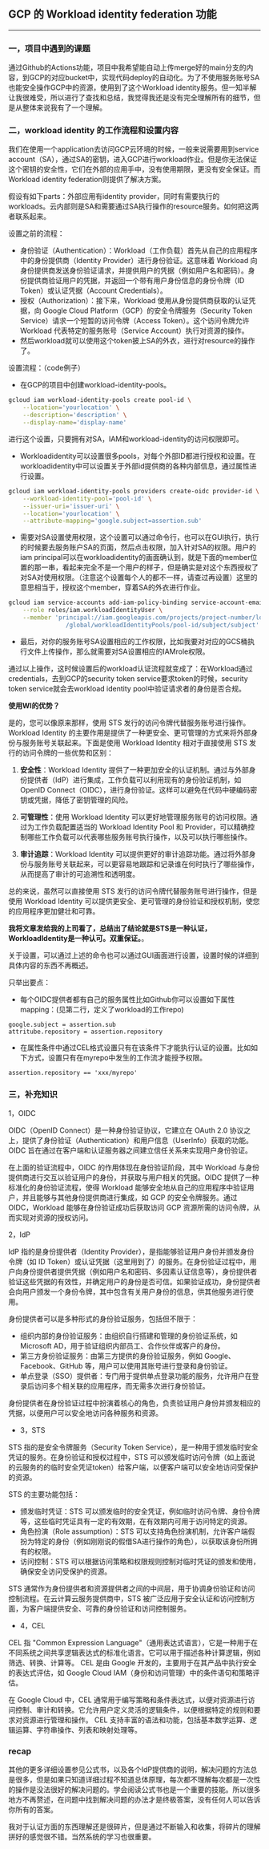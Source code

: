 ## GCP 的 Workload identity federation 功能

---

### 一，项目中遇到的课题

通过Github的Actions功能，项目中我希望能自动上传merge好的main分支的内容，到GCP的对应bucket中，实现代码deploy的自动化。为了不使用服务账号SA也能安全操作GCP中的资源，使用到了这个Workload identity服务。但一知半解让我很难受，所以进行了查找和总结，我觉得我还是没有完全理解所有的细节，但是从整体来说我有了一个理解。

### 二，workload identity 的工作流程和设置内容

我们在使用一个application去访问GCP云环境的时候，一般来说需要用到service account（SA），通过SA的密钥，进入GCP进行workload作业。但是你无法保证这个密钥的安全性，它们在外部的应用手中，没有使用期限，更没有安全保证。而Workload identity federation则提供了解决方案。

假设有如下parts：外部应用有identity provider，同时有需要执行的workloads。云内部则是SA和需要通过SA执行操作的resource服务。如何把这两者联系起来。

设置之前的流程：

- 身份验证（Authentication）：Workload（工作负载）首先从自己的应用程序中的身份提供商（Identity Provider）进行身份验证。这意味着 Workload 向身份提供商发送身份验证请求，并提供用户的凭据（例如用户名和密码）。身份提供商验证用户的凭据，并返回一个带有用户身份信息的身份令牌（ID Token）或认证凭据（Account Credentials）。
- 授权（Authorization）：接下来，Workload 使用从身份提供商获取的认证凭据，向 Google Cloud Platform（GCP）的安全令牌服务（Security Token Service）请求一个短暂的访问令牌（Access Token）。这个访问令牌允许 Workload 代表特定的服务账号（Service Account）执行对资源的操作。
- 然后workload就可以使用这个token披上SA的外衣，进行对resource的操作了。

设置流程：（code例子）

- 在GCP的项目中创建workload-identity-pools。
```bash
gcloud iam workload-identity-pools create pool-id \
    --location='yourlocation' \
    --description='description' \
    --display-name='display-name'
```
进行这个设置，只要拥有对SA，IAM和workload-identity的访问权限即可。

- Workloadidentity可以设置很多pools，对每个外部ID都进行授权和设置。在workloadidentity中可以设置关于外部id提供商的各种内部信息，通过属性进行设置。
```bash
gcloud iam workload-identity-pools providers create-oidc provider-id \
    --workload-identity-pool='pool-id' \
    --issuer-uri='issuer-uri' \
    --location='yourlocation' \
    --attribute-mapping='google.subject=assertion.sub'
```

- 需要对SA设置使用权限，这个设置可以通过命令行，也可以在GUI执行，执行的时候要去服务账户SA的页面，然后点击权限，加入针对SA的权限。用户的iam principal可以在workloadidentity的画面确认到，就是下面的member位置的那一串，看起来完全不是一个用户的样子，但是确实是对这个东西授权了对SA对使用权限。（注意这个设置每个人的都不一样，请查过再设置）这里的意思相当于，授权这个member，穿着SA的外衣进行作业。

```bash
gcloud iam service-accounts add-iam-policy-binding service-account-email \
    --role roles/iam.workloadIdentityUser \
    --member 'principal://iam.googleapis.com/projects/project-number/locations \
                /global/workloadIdentityPools/pool-id/subject/subject'
```

- 最后，对你的服务账号SA设置相应的工作权限，比如我要对对应的GCS桶执行文件上传操作，那么就需要对SA设置相应的IAMrole权限。

通过以上操作，这时候设置后的workload认证流程就变成了：在Workload通过credentials，去到GCP的security token service要求token的时候，security token service就会去workload identity pool中验证请求者的身份是否合规。

**使用WI的优势？**

是的，您可以像原来那样，使用 STS 发行的访问令牌代替服务账号进行操作。Workload Identity 的主要作用是提供了一种更安全、更可管理的方式来将外部身份与服务账号关联起来。下面是使用 Workload Identity 相对于直接使用 STS 发行的访问令牌的一些优势和区别：

1. **安全性**：Workload Identity 提供了一种更加安全的认证机制。通过与外部身份提供者（IdP）进行集成，工作负载可以利用现有的身份验证机制，如 OpenID Connect（OIDC），进行身份验证。这样可以避免在代码中硬编码密钥或凭据，降低了密钥管理的风险。

2. **可管理性**：使用 Workload Identity 可以更好地管理服务账号的访问权限。通过为工作负载配置适当的 Workload Identity Pool 和 Provider，可以精确控制哪些工作负载可以代表哪些服务账号执行操作，以及可以执行哪些操作。

3. **审计追踪**：Workload Identity 可以提供更好的审计追踪功能。通过将外部身份与服务账号关联起来，可以更容易地跟踪和记录谁在何时执行了哪些操作，从而提高了审计的可追溯性和透明度。

总的来说，虽然可以直接使用 STS 发行的访问令牌代替服务账号进行操作，但是使用 Workload Identity 可以提供更安全、更可管理的身份验证和授权机制，使您的应用程序更加健壮和可靠。

**我将文章发给我的上司看了，总结出了结论就是STS是一种认证，WorkloadIdentity是一种认可。双重保证。**。

关于设置，可以通过上述的命令也可以通过GUI画面进行设置，设置时候的详细到具体内容的东西不再概述。

只举出要点：

- 每个OIDC提供者都有自己的服务属性比如Github你可以设置如下属性mapping：(见第二行，定义了workload的工作repo)

```
google.subject = assertion.sub 
attritube.repository = assertion.repository
```
- 在属性条件中通过CEL格式设置只有在该条件下才能执行认证的设置。比如如下方式，设置只有在myrepo中发生的工作流才能授予权限。

```
assertion.repository == 'xxx/myrepo'
```
### 三，补充知识

1，OIDC

OIDC（OpenID Connect）是一种身份验证协议，它建立在 OAuth 2.0 协议之上，提供了身份验证（Authentication）和用户信息（UserInfo）获取的功能。OIDC 旨在通过在客户端和认证服务器之间建立信任关系来实现用户身份验证。

在上面的验证流程中，OIDC 的作用体现在身份验证阶段，其中 Workload 与身份提供商进行交互以验证用户的身份，并获取与用户相关的凭据。OIDC 提供了一种标准化的身份验证流程，使得 Workload 能够安全地从自己的应用程序中验证用户，并且能够与其他身份提供商进行集成，如 GCP 的安全令牌服务。通过 OIDC，Workload 能够在身份验证成功后获取访问 GCP 资源所需的访问令牌，从而实现对资源的授权访问。

2，IdP

IdP 指的是身份提供者（Identity Provider），是指能够验证用户身份并颁发身份令牌（如 ID Token）或认证凭据（这里用到了）的服务。在身份验证过程中，用户向身份提供者提供凭据（例如用户名和密码、多因素认证信息等），身份提供者验证这些凭据的有效性，并确定用户的身份是否可信。如果验证成功，身份提供者会向用户颁发一个身份令牌，其中包含有关用户身份的信息，供其他服务进行使用。

身份提供者可以是多种形式的身份验证服务，包括但不限于：

- 组织内部的身份验证服务：由组织自行搭建和管理的身份验证系统，如Microsoft AD，用于验证组织内部员工、合作伙伴或客户的身份。
- 第三方身份验证服务：由第三方提供的身份验证服务，例如 Google、Facebook、GitHub 等，用户可以使用其账号进行登录和身份验证。
- 单点登录（SSO）提供者：专门用于提供单点登录功能的服务，允许用户在登录后访问多个相关联的应用程序，而无需多次进行身份验证。

身份提供者在身份验证过程中扮演着核心的角色，负责验证用户身份并颁发相应的凭据，以便用户可以安全地访问各种服务和资源。

- 3，STS

STS 指的是安全令牌服务（Security Token Service），是一种用于颁发临时安全凭证的服务。在身份验证和授权过程中，STS 可以颁发临时访问令牌（如上面说的云服务的的临时安全凭证token）给客户端，以便客户端可以安全地访问受保护的资源。

STS 的主要功能包括：
- 颁发临时凭证：STS 可以颁发临时的安全凭证，例如临时访问令牌、身份令牌等，这些临时凭证具有一定的有效期，在有效期内可用于访问特定的资源。
- 角色扮演（Role assumption）：STS 可以支持角色扮演机制，允许客户端假扮为特定的身份（例如刚刚说的假借SA进行操作的角色），以获取该身份所拥有的权限。
- 访问控制：STS 可以根据访问策略和权限规则控制对临时凭证的颁发和使用，确保安全访问受保护的资源。

STS 通常作为身份提供者和资源提供者之间的中间层，用于协调身份验证和访问控制流程。在云计算云服务提供商中，STS 被广泛应用于安全认证和访问控制方面，为客户端提供安全、可靠的身份验证和访问控制服务。

- 4，CEL

CEL 指 "Common Expression Language"（通用表达式语言），它是一种用于在不同系统之间共享逻辑表达式的标准化语言。它可以用于描述各种计算逻辑，例如筛选、转换、计算等。 CEL 是由 Google 开发的，主要用于在其产品中执行安全的表达式评估，如 Google Cloud IAM（身份和访问管理）中的条件语句和策略评估。 

在 Google Cloud 中，CEL 通常用于编写策略和条件表达式，以便对资源进行访问控制、审计和转换。它允许用户定义灵活的逻辑条件，以便根据特定的规则和要求对资源进行管理和操作。 CEL 支持丰富的语法和功能，包括基本数学运算、逻辑运算、字符串操作、列表和映射处理等。

### recap

其他的更多详细设置参见公式书，以及各个IdP提供商的说明，解决问题的方法总是很多，但是如果只知道详细过程不知道总体原理，每次都不理解每次都是一次性的操作是没法很好的解决问题的。学会阅读公式书也是一个重要的技能。所以很多地方不再赘述，在问题中找到解决问题的办法才是终极答案，没有任何人可以告诉你所有的答案。

我对于认证方面的东西理解还是很碎片，但是通过不断输入和收集，将碎片的理解拼好的感觉很不错。当然系统的学习也很重要。


